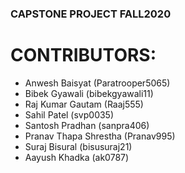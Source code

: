 ### CAPSTONE PROJECT FALL2020

# CONTRIBUTORS:

- Anwesh Baisyat (Paratrooper5065)
- Bibek Gyawali (bibekgyawali11)
- Raj Kumar Gautam (Raaj555)
- Sahil Patel (svp0035)
- Santosh Pradhan (sanpra406)
- Pranav Thapa Shrestha (Pranav995)
- Suraj Bisural (bisusuraj21)
- Aayush Khadka (ak0787)
